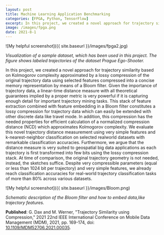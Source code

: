 ```yaml
---
layout: post
title: Machine Learning Application Benchmarking
categories: [FPGA, Python, TensorFlow]
excerpt: In this project, we created a novel approach for trajectory similarity based on Kolmogorov complexity approximated by a lossy compression of the original trajectory data using selected features compressed into a concise memory representation by means of a Bloom filter.
image: /images/fpga.png
date: 2021-8-1
---
```


![My helpful screenshot]({{ site.baseurl }}/images/fpga2.jpg)


*Visualization of a sample dataset, which has been used in this project. The figure shows labeled trajectories 
of the dataset Prague Ego-Shooter.*

In this project, we created a novel approach for trajectory similarity based on Kolmogorov complexity approximated by a 
lossy compression of the original trajectory data using selected features compressed into a concise memory 
representation by means of a Bloom filter. Given the importance of trajectory data, a linear-time distance measure 
with all theoretical guarantees implied by a proper metric is very powerful if it is capturing enough detail for 
important trajectory mining tasks. This stack of feature extraction combined with feature embedding in a Bloom filter 
constitutes a lossy compression for trajectory data which can easily be extended with other discrete data like travel 
mode. In addition, this compression has the needed properties for efficient calculation of a normalized compression 
distance (NCD) which approximates Kolmogorov complexity. We evaluate this novel trajectory distance measurement using 
very simple features and k-nearest-neighbor classification on selected realworld datasets with remarkable 
classification accuracies. Furthermore, we argue that the distance measure is very suited to geospatial big data 
applications as each trajectory is first transformed into few bits using the lossy compression stack. At time of 
comparison, the original trajectory geometry is not needed, instead, the sketches suffice. Despite very compressible 
parameters (equal or less than 1024 bit per trajectory) and very simple features, we already reach classification 
accuracies for real-world trajectory classification tasks of more than 80% across various datasets.

![My helpful screenshot]({{ site.baseurl }}/images/Bloom.png)


*Schematic  description  of  the  Bloom  filter  and  how  to  embed  data,like trajectory features.*

**Published**: G. Dax and M. Werner, "Trajectory Similarity using Compression," 2021 22nd IEEE International Conference on Mobile Data Management (MDM), 2021, pp. 169-174, doi: [10.1109/MDM52706.2021.00035](https://doi.org/10.1109/MDM52706.2021.00035).
